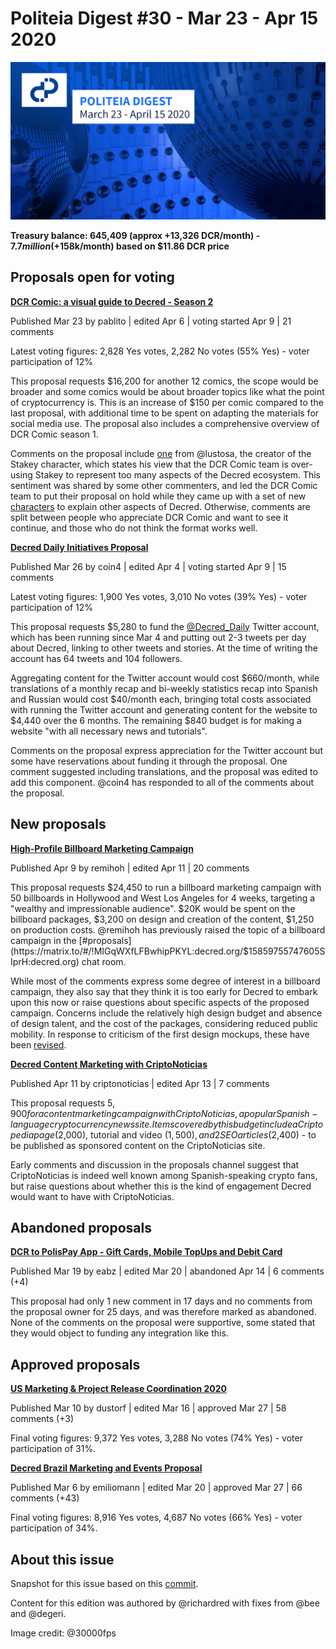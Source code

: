 # Politeia Digest #30 - Mar 23 - Apr 15 2020

![Image credit: @30000fps](img/issue030/030-title.png)

**Treasury balance: 645,409 (approx +13,326 DCR/month) - $7.7 million (+$158k/month) based on $11.86 DCR price**

## Proposals open for voting

**[DCR Comic: a visual guide to Decred - Season 2](https://proposals.decred.org/proposals/2f08f8518bc7672069a10ac6461fd9ab341d4a9e4c343fd4a7ec426250f3896f)**

Published Mar 23 by pablito | edited Apr 6 | voting started Apr 9 | 21 comments 

Latest voting figures: 2,828 Yes votes, 2,282 No votes (55% Yes) - voter participation of 12%

This proposal requests $16,200 for another 12 comics, the scope would be broader and some comics would be about broader topics like what the point of cryptocurrency is. This is an increase of $150 per comic compared to the last proposal, with additional time to be spent on adapting the materials for social media use. The proposal also includes a comprehensive overview of DCR Comic season 1.

Comments on the proposal include [one](https://proposals.decred.org/proposals/2f08f8518bc7672069a10ac6461fd9ab341d4a9e4c343fd4a7ec426250f3896f/comments/13) from @lustosa, the creator of the Stakey character, which states his view that the DCR Comic team is over-using Stakey to represent too many aspects of the Decred ecosystem. This sentiment was shared by some other commenters, and led the DCR Comic team to put their proposal on hold while they came up with a set of new [characters](https://github.com/pLabarta/dcrwebcomic/blob/master/Proposal2/NewChars.md) to explain other aspects of Decred. Otherwise, comments are split between people who appreciate DCR Comic and want to see it continue, and those who do not think the format works well.

**[Decred Daily Initiatives Proposal](https://proposals.decred.org/proposals/7d42c6f4bf3059b64789185af615c1df97cb61a379425933be5ff01d074ed4d5)**

Published Mar 26 by coin4 | edited Apr 4 | voting started Apr 9 | 15 comments 

Latest voting figures: 1,900 Yes votes, 3,010 No votes (39% Yes) - voter participation of 12%

This proposal requests $5,280 to fund the [@Decred_Daily](https://twitter.com/Decred_Daily) Twitter account, which has been running since Mar 4 and putting out 2-3 tweets per day about Decred, linking to other tweets and stories. At the time of writing the account has 64 tweets and 104 followers.

Aggregating content for the Twitter account would cost $660/month, while translations of a monthly recap and bi-weekly statistics recap into Spanish and Russian would cost $40/month each, bringing total costs associated with running the Twitter account and generating content for the website to $4,440 over the 6 months. The remaining $840 budget is for making a website "with all necessary news and tutorials".

Comments on the proposal express appreciation for the Twitter account but some have reservations about funding it through the proposal. One comment suggested including translations, and the proposal was edited to add this component. @coin4 has responded to all of the comments about the proposal.

## New proposals

**[High-Profile Billboard Marketing Campaign](https://proposals.decred.org/proposals/bce7bf3cd1f74d571d23ac8a330ddf29a14a547ed0cc9c995f1a97dce733d1e1)**

Published Apr 9 by remihoh | edited Apr 11 | 20 comments

This proposal requests $24,450 to run a billboard marketing campaign with 50 billboards in Hollywood and West Los Angeles for 4 weeks, targeting a "wealthy and impressionable audience". $20K would be spent on the billboard packages, $3,200 on design and creation of the content, $1,250 on production costs. @remihoh has previously raised the topic of a billboard campaign in the [#proposals](https://matrix.to/#/!MIGqWXfLFBwhipPKYL:decred.org/$15859755747605SIprH:decred.org) chat room.

While most of the comments express some degree of interest in a billboard campaign, they also say that they think it is too early for Decred to embark upon this now or raise questions about specific aspects of the proposed campaign. Concerns include the relatively high design budget and absence of design talent, and the cost of the packages, considering reduced public mobility. In response to criticism of the first design mockups, these have been [revised](https://i.imgur.com/I1IPnAb.jpg).

**[Decred Content Marketing with CriptoNoticias](https://proposals.decred.org/proposals/83b59ef5ab40193a86073abbd93cea13ed6d071eecc78918ab5cf98cba7c7a67)**

Published Apr 11 by criptonoticias | edited Apr 13 | 7 comments 

This proposal requests $5,900 for a content marketing campaign with CriptoNoticias, a popular Spanish-language cryptocurrency news site. Items covered by this budget include a Criptopedia page ($2,000), tutorial and video ($1,500), and 2 SEO articles ($2,400) - to be published as sponsored content on the CriptoNoticias site.

Early comments and discussion in the proposals channel suggest that CriptoNoticias is indeed well known among Spanish-speaking crypto fans, but raise questions about whether this is the kind of engagement Decred would want to have with CriptoNoticias.

## Abandoned proposals

**[DCR to PolisPay App - Gift Cards, Mobile TopUps and Debit Card](https://proposals.decred.org/proposals/d3b16861a7e555db2fdd25b589123f4b6c4289c857fbdff329a4ffb1cb60c4d9)**

Published Mar 19 by eabz | edited Mar 20 | abandoned Apr 14 | 6 comments (+4)

This proposal had only 1 new comment in 17 days and no comments from the proposal owner for 25 days, and was therefore marked as abandoned. None of the comments on the proposal were supportive, some stated that they would object to funding any integration like this.

## Approved proposals

**[US Marketing & Project Release Coordination 2020](https://proposals.decred.org/proposals/c830ea5afea45a0aabf4092d1bea51fb10b8bfa2d8474aac03224f0f94d3d1af)**

Published Mar 10 by dustorf | edited Mar 16 | approved Mar 27 | 58 comments (+3)

Final voting figures: 9,372 Yes votes, 3,288 No votes (74% Yes) - voter participation of 31%.

**[Decred Brazil Marketing and Events Proposal](https://proposals.decred.org/proposals/bc20f986c3ea2fed2ea074c377a89f1a4b956ea0d527a8b6c099a5a8f175beb5)**

Published Mar 6 by emiliomann | edited Mar 20 | approved Mar 27 | 66 comments (+43)

Final voting figures: 8,916 Yes votes, 4,687 No votes (66% Yes) - voter participation of 34%.

## About this issue

Snapshot for this issue based on this [commit](https://github.com/decred-proposals/mainnet/tree/e5dcf45cd92f624a2257f126d830107e6142512b).

Content for this edition was authored by @richardred with fixes from @bee and @degeri.

Image credit: @30000fps
